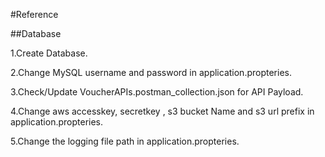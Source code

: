 #Reference

##Database

1.Create Database.

2.Change MySQL username and password in application.propteries.

3.Check/Update VoucherAPIs.postman_collection.json for API Payload.

4.Change aws accesskey, secretkey , s3 bucket Name and s3 url prefix in application.propteries.

5.Change the logging file path in application.propteries.
